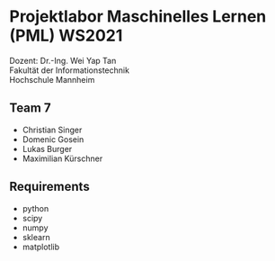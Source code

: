 # Projektlabor Maschinelles Lernen (PML) WS2021
Dozent: Dr.-Ing. Wei Yap Tan\
Fakultät der Informationstechnik\
Hochschule Mannheim
## Team 7
* Christian Singer
* Domenic Gosein
* Lukas Burger
* Maximilian Kürschner
## Requirements
* python
* scipy
* numpy
* sklearn
* matplotlib

